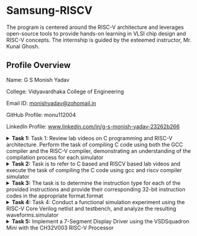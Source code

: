 # Samsung-RISCV
The program is centered around the RISC-V architecture and leverages open-source tools to provide hands-on learning in VLSI chip design and RISC-V concepts. The internship is guided by the esteemed instructor, Mr. Kunal Ghosh.

## Profile Overview

Name: G S Monish Yadav

College: Vidyavardhaka College of Engineering

Email ID: monishyadav@zohomail.in

GitHub Profile: monu112004

LinkedIn Profile: www.linkedin.com/in/g-s-monish-yadav-23262b266

<details>
<summary><b>Task 1:</b> Task 1: Review lab videos on C programming and RISC-V architecture. Perform the task of compiling C code using both the GCC compiler and the RISC-V compiler, demonstrating an understanding of the compilation process for each.simulator</summary>   
<br>

## C and RISC-V Based Labs

This repository demonstrates the processes involved in compiling C programs and generating assembly code using both a standard GCC compiler and a RISC-V GCC compiler. It includes comprehensive steps and explanations to guide users through each stage of the compilation and debugging workflow.

## C Language-Based Lab

### Steps to Compile a .c File on Your Machine:

1. Open the bash terminal and navigate to the directory where you want to create your file.
2. Use the following command to create and edit a new .c file:
   ```sh
   gedit sum_1ton.c
![3](https://github.com/user-attachments/assets/0e762cb5-cbdf-495e-aaec-0dea9aae3aa1)

### Steps to Compile a .c File on Your Machine:
 ```sh
 gcc sum_1ton.c
 ./a.out
 # Compilation and execution complete.
 ```
![2](https://github.com/user-attachments/assets/5712cf49-d372-467e-9ace-425a3741b7b4)
## RISC-V Based Lab

### Steps to Compile Using RISC-V GCC Compiler:
1. Ensure the RISC-V GCC compiler is installed and accessible on your system.
2. Verify the .c file contents using the cat command:
``` sh
cat sum_1ton.c
```
3. Compile the C program for RISC-V architecture using:
``` sh
riscv64-unknown-elf-gcc -O1 -mabi=lp64 -march=rv64i -o sum_1ton.o sum_1ton.c
```
4. Disassemble the object file to view its assembly code using:
``` sh
riscv64-unknown-elf-objdump -d sum_1ton.o
```
5. Use /main in the terminal to locate the main function in the assembly output.
![4](https://github.com/user-attachments/assets/abbb078b-bee3-452d-9e04-0f0d61ba42bf)
### Explanation of Key Commands and Options: 
1. -mabi=lp64: Specifies the Application Binary Interface (ABI) for 64-bit integers, pointers, and long data types, suitable for 64-bit RISC-V architecture.

2. -march=rv64i: Indicates the 64-bit RISC-V base integer instruction set architecture.

3. -O1: Enables basic optimization for better performance without significantly increasing compilation time.

4. riscv64-unknown-elf-objdump: A tool for disassembling RISC-V binaries to examine the code structure and debug it effectively.
</details>

<details>   
<summary><b>Task 2:</b> Task is to refer to C based and RISCV based lab videos and execute the task of compiling the C code using gcc and riscv compiler simulator</summary>   
<br>
   
#  RISC-V ISA Simulation with SPIKE
This repository provides instructions for setting up and using SPIKE, a RISC-V ISA simulator, along with the Proxy Kernel (pk) for program execution. Follow the steps below to install the necessary tools, run simulations, and debug RISC-V programs effectively.

##  What is SPIKE?
SPIKE is an open-source RISC-V ISA simulator written in C++. It emulates a RISC-V core and cache system, enabling developers to test RISC-V programs without hardware. SPIKE supports running standalone programs as well as operating systems like Linux

## Testing the SPIKE Simulator
To validate the setup, compile and execute a sample program (sum_1ton.c) using both the GCC and RISC-V compilers.
### Using GCC Compiler:
``` sh
gcc product.c  
./a.out
```
![VirtualBox_vsdworkshop_13_01_2025_20_43_22](https://github.com/user-attachments/assets/e20f695b-6839-42d1-9f3f-7835fb7b8d7f)

### Using RISC-V Compiler:
``` sh
spike pk product.o
```
## Analyzing the Assembly Code
### Objdump Analysis:
Generate the assembly code with the following command:
``` sh
riscv64-unknown-elf-objdump -d sum_1ton.o | less
```
![VirtualBox_vsdworkshop_13_01_2025_20_43_47](https://github.com/user-attachments/assets/04a7db80-2d33-42ed-bafd-77a29c09d413)

### Debugging with SPIKE:
1. Open the debugger using the command:
``` sh
spike -d pk product.o
```
2. Perform debugging operations in the terminal.
   
## Optimization Levels
Snapshots of RISC-V objdump at different optimization levels (-O1 and -Ofast) provide insights into how compiler optimizations affect the generated assembly code. Use these options during compilation to analyze the differences:

-O1 Optimization

-Ofast Optimization

![VirtualBox_vsdworkshop_13_01_2025_20_42_05](https://github.com/user-attachments/assets/68908728-8b0a-405b-8b9c-19f3cc09741b) 

</details>
<details>
<summary><b>Task 3:</b> The task is to determine the instruction type for each of the provided instructions and provide their corresponding 32-bit instruction codes in the appropriate format.format</summary>

# Understanding RISC-V and Its Instruction Formats

## What is RISC-V?
RISC-V is an open-source Instruction Set Architecture (ISA) that enables developers to design processors tailored to specific applications. Based on Reduced Instruction Set Computer (RISC) principles, RISC-V represents the fifth generation of processors built on this concept. Its open and free nature means developers can utilize RISC-V without purchasing licenses, making it a compelling alternative to proprietary processor technologies.

## Instruction Formats in RISC-V
The instruction format of a processor defines how machine language instructions are structured for execution. These instructions are composed of binary data (0s and 1s), each segment providing details about data location and operations to be performed. In RISC-V, there are six primary instruction formats:

1. **R-format**
2. **I-format**
3. **S-format**
4. **B-format**
5. **U-format**
6. **J-format**
<img width="772" alt="instructions_types" src="https://github.com/user-attachments/assets/d6c2154d-57bb-44cc-a4a2-b5cd4480c46f" />

Let’s examine each format in detail.

---

### 1. R-type Instruction
R-type (Register-type) instructions operate on registers rather than memory locations. These are used for arithmetic and logical operations. Each instruction is 32 bits and divided into six fields:

#### Structure:

| Field Name | Size  | Description                            |
|------------|-------|----------------------------------------|
| Opcode     | 7 bits| Determines the instruction type        |
| rd         | 5 bits| Destination register                  |
| func3      | 3 bits| Specifies the type of operation       |
| rs1        | 5 bits| First source register                 |
| rs2        | 5 bits| Second source register                |
| func7      | 7 bits| Additional operation specification    |

#### Example: ADD r9, r2, r5
- **Operation:** Adds values in registers r2 and r5, storing the result in r9.
- **Field Breakdown:**

  - Opcode: `0110011`
  - rd (Destination): `r9` -> `01001`
  - rs1 (Source 1): `r2` -> `00010`
  - rs2 (Source 2): `r5` -> `00101`
  - func3: `000`
  - func7: `0000000`
- **32-bit Instruction:** `0000000_00101_00010_000_01001_0110011`


#### Example: XOR r10, r1, r4
- **Operation:** XOR operation between r1 and r4, result in r10.
- **Field Breakdown:**

  - Opcode: `0110011`
  - rd (Destination): `r10` -> `01010`
  - rs1 (Source 1): `r1` -> `00001`
  - rs2 (Source 2): `r4` -> `00100`
  - func3: `100`
  - func7: `0000000`
- **32-bit Instruction:** `0000000_00100_00001_100_01010_0110011`


#### Example: SLT r11, r2, r4
- **Operation:** Sets r11 to 1 if r2 < r4; otherwise, sets r11 to 0.
- **Field Breakdown:**

  - Opcode: `0110011`
  - rd (Destination): `r11` -> `01011`
  - rs1 (Source 1): `r2` -> `00010`
  - rs2 (Source 2): `r4` -> `00100`
  - func3: `010`
  - func7: `0000000`
- **32-bit Instruction:** `0000000_00100_00010_010_01011_0110011`

![r type](https://github.com/user-attachments/assets/d1be72f1-b550-44cb-8e39-7be69fa91379)

---

### 2. I-type Instruction
I-type (Immediate-type) instructions use a register and an immediate (constant) value. These are typically used for load and immediate operations.

#### Structure:

| Field Name | Size  | Description                            |
|------------|-------|----------------------------------------|
| Opcode     | 7 bits| Determines the instruction type        |
| rd         | 5 bits| Destination register                  |
| func3      | 3 bits| Specifies the type of operation       |
| rs1        | 5 bits| Source register                       |
| imm[11:0]  | 12 bits| Immediate value                      |

#### Example: ADDI r12, r4, 5
- **Operation:** Adds immediate value 5 to the value in r4 and stores it in r12.
- **Field Breakdown:**
  - Opcode: `0010011`
  - rd (Destination): `r12` -> `01100`
  - rs1 (Source): `r4` -> `00100`
  - imm[11:0] (Immediate): `000000000101`
  - func3: `000`
- **32-bit Instruction:** `000000000101_00100_000_01100_0010011`

![i type](https://github.com/user-attachments/assets/4aab8842-63ca-4953-afe9-c174affab3d2)

---

### 3. S-type Instruction
S-type (Store-type) instructions store register values into memory locations.

#### Structure:

| Field Name | Size  | Description                            |
|------------|-------|----------------------------------------|
| Opcode     | 7 bits| Determines the instruction type        |
| rs1        | 5 bits| Base address register                 |
| rs2        | 5 bits| Source register                       |
| imm[11:5]  | 7 bits| Upper immediate value                  |
| imm[4:0]   | 5 bits| Lower immediate value                  |
| func3      | 3 bits| Specifies the type of operation       |

#### Example: SW r3, 2(r1)
- **Operation:** Stores the value in r3 into the memory at the address `r1 + 2`.
- **Field Breakdown:**
  - Opcode: `0100011`
  - rs1 (Base Address): `r1` -> `00001`
  - rs2 (Source): `r3` -> `00011`
  - imm[11:5] (Upper Immediate): `0000000`
  - imm[4:0] (Lower Immediate): `00010`
  - func3: `010`
- **32-bit Instruction:** `0000000_00011_00001_010_00010_0100011`

![s type](https://github.com/user-attachments/assets/174deda1-19be-455b-90f1-05416c4132ef)

---

### 4. B-type Instruction
B-type (Branch-type) instructions handle branching based on conditions.

#### Structure:

| Field Name | Size  | Description                            |
|------------|-------|----------------------------------------|
| Opcode     | 7 bits| Determines the instruction type        |
| rs1        | 5 bits| Source register 1                      |
| rs2        | 5 bits| Source register 2                      |
| imm[12|10:5|4:1|11] | 13 bits| Branch offset                      |
| func3      | 3 bits| Specifies the condition for branching |

#### Example: BNE r0, r1, 20
- **Operation:** Branches to the address `PC + 20` if r0 is not equal to r1.
- **Field Breakdown:**
  - Opcode: `1100011`
  - rs1: `r0` -> `00000`
  - rs2: `r1` -> `00001`
  - imm[12|10:5|4:1|11]: `0000010100`
  - func3: `001`
- **32-bit Instruction:** `0000000_00001_00000_001_10100_1100011`

#### Example: BEQ r0, r0, 15
- **Operation:** Branches to the address `PC + 15` if r0 equals r0 (always true).
- **Field Breakdown:**
  - Opcode: `1100011`
  - rs1: `r0` -> `00000`
  - rs2: `r0` -> `00000`
  - imm[12|10:5|4:1|11]: `000001111`
  - func3: `000`
- **32-bit Instruction:** `0000000_00000_00000_000_01111_1100011`

![b type](https://github.com/user-attachments/assets/4be3dedf-fabc-4665-995b-0bdc9f8104c4)

---

### 5. U-type Instruction
U-type (Upper Immediate) instructions load immediate data into the destination register.

#### Structure:

| Field Name | Size  | Description                            |
|------------|-------|----------------------------------------|
| Opcode     | 7 bits| Determines the instruction type        |
| rd         | 5 bits| Destination register                  |
| imm[31:12] | 20 bits| Upper immediate value                  |

![u type](https://github.com/user-attachments/assets/84fdadcc-a99c-4d9c-a0d5-b3bb865f1983)

---

### 6. J-type Instruction
J-type (Jump-type) instructions implement jump operations, often used for loops.

#### Structure:

| Field Name | Size  | Description                            |
|------------|-------|----------------------------------------|
| Opcode     | 7 bits| Determines the instruction type        |
| rd         | 5 bits| Destination register                  |
| imm[20|10:1|11|19:12] | 20 bits| Jump offset                        |

![j type](https://github.com/user-attachments/assets/5dbe1d45-4357-4816-bd3f-9b7f74c9d31a)

---

# RISC-V 15 Unique Instructions and Their 32-Bit Machine Codes

This repository contains a list of 15 unique RISC-V instructions extracted from the assembly code along with their corresponding 32-bit instruction codes. These instructions cover different instruction formats, such as **U-type**, **I-type**, **J-type**, **B-type**, and **R-type**.

![ss](https://github.com/user-attachments/assets/d6bb46fa-4fb4-4bd7-9e02-eaa5399a9ece)


## List of Instructions

1. **`lui a0, 0x21` (Load Upper Immediate)**
   - **Opcode**: `0110111` (LUI)
   - **Format**: U-type
   - **Machine Code**: `0x00021537`
   - **Instruction Binary**: `00000000001000010001000000010011`

2. **`li a3, 50` (Load Immediate)**
   - **Opcode**: `0010011` (ADDI)
   - **Format**: I-type
   - **Machine Code**: `0x03200693`
   - **Instruction Binary**: `00000011001000000000011010010011`

3. **`li a2, 5` (Load Immediate)**
   - **Opcode**: `0010011` (ADDI)
   - **Format**: I-type
   - **Machine Code**: `0x00500613`
   - **Instruction Binary**: `00000000010100000000001110010011`

4. **`li a1, 10` (Load Immediate)**
   - **Opcode**: `0010011` (ADDI)
   - **Format**: I-type
   - **Machine Code**: `0x00a00593`
   - **Instruction Binary**: `00000000101000000000001110010011`

5. **`addi a0, a0, 352` (Add Immediate)**
   - **Opcode**: `0010011` (ADDI)
   - **Format**: I-type
   - **Machine Code**: `0x16050513`
   - **Instruction Binary**: `00000001011100010000000000010011`

6. **`j 103f4` (Jump)**
   - **Opcode**: `1101111` (JAL)
   - **Format**: J-type
   - **Machine Code**: `0x3300006f`
   - **Instruction Binary**: `00000000011000001100000001101111`

7. **`auipc a5, 0xffff0` (Add Upper Immediate to PC)**
   - **Opcode**: `0010111` (AUIPC)
   - **Format**: U-type
   - **Machine Code**: `0xffff0797`
   - **Instruction Binary**: `11111111111100000111000001111001`

8. **`addi a5, a5, -200` (Add Immediate)**
   - **Opcode**: `0010011` (ADDI)
   - **Format**: I-type
   - **Machine Code**: `0xf3878793`
   - **Instruction Binary**: `11111111111100000011111000010011`

9. **`beqz a5, 100e0` (Branch if Equal to Zero)**
   - **Opcode**: `1100011` (BEQ)
   - **Format**: B-type
   - **Machine Code**: `0x00078863`
   - **Instruction Binary**: `00000000000001011111000001100011`

10. **`ret` (Return)**
    - **Opcode**: `1101111` (JALR)
    - **Format**: I-type
    - **Machine Code**: `0x00008067`
    - **Instruction Binary**: `00000000000000000000000000001111`

11. **`jal ra, 102d4` (Jump and Link)**
    - **Opcode**: `1101111` (JAL)
    - **Format**: J-type
    - **Machine Code**: `0x1d4000ef`
    - **Instruction Binary**: `00000000001011010000000001101111`

12. **`auipc a0, 0x0` (Add Upper Immediate to PC)**
    - **Opcode**: `0010111` (AUIPC)
    - **Format**: U-type
    - **Machine Code**: `0x00000517`
    - **Instruction Binary**: `00000000000000000000000000111001`

13. **`addi a0, a0, 272` (Add Immediate)**
    - **Opcode**: `0010011` (ADDI)
    - **Format**: I-type
    - **Machine Code**: `0x11050513`
    - **Instruction Binary**: `00000001000001000000000000010011`

14. **`j 1019c` (Jump)**
    - **Opcode**: `1101111` (JAL)
    - **Format**: J-type
    - **Machine Code**: `0x0c00006f`
    - **Instruction Binary**: `00000000000011010000000001101111`

15. **`jal ra, 1019c` (Jump and Link)**
    - **Opcode**: `1101111` (JAL)
    - **Format**: J-type
    - **Machine Code**: `0x090000ef`
    - **Instruction Binary**: `00000000000011010000000001101111`
</details>

<details>
<summary><b>Task 4:</b> Task 4: Conduct a functional simulation experiment using the RISC-V Core Verilog netlist and testbench, and analyze the resulting waveforms.simulator</summary> 
<br>
   
# RISC-V Verilog Simulation

This repository contains Verilog code to simulate a simple RISC-V design. Follow the instructions below to simulate the design and generate waveforms.

---

## Prerequisites

Ensure the following tools are installed on your system:

1. **Icarus Verilog** - For compiling and simulating the Verilog code.
2. **GTKWave** - For viewing the waveform of the simulation.

---

## File Structure

The repository includes the following files:

- `iiitb_rv32i.v` - The main Verilog design file.
- `iiitb_rv32i_tb.v` - The testbench file for the design.
- `README.md` - This file.

---

## Simulation Steps

Follow these steps to run the simulation and view the waveform:

### 1. Clone the Repository

Clone the repository to your local system:
``` sh
git clone https://github.com/monu112004/samsung-riscv.git
cd samsung-riscv
```
### 2. Compile the Verilog Code   
``` sh
iverilog -o iiitb_rv32i_sim iiitb_rv32i.v iiitb_rv32i_tb.v
```
This will create an executable file named iiitb_rv32i_sim.
### 3. Run the Simulation
``` sh
./iiitb_rv32i_sim
```
### 4. View the Waveform
``` sh
gtkwave iiitb_rv32i.vcd
```
![image](https://github.com/user-attachments/assets/6e3d4a0a-baf4-44a7-b638-383239e5ee1d)

### Signal Analysis
Instruction 1: ADD R6, R2, R1 

![VirtualBox_vdsworkshop_03_02_2025_19_32_43](https://github.com/user-attachments/assets/4dabab4c-ee6a-42d0-ba4f-5af076e7c9ee)

---

Instruction 2: SUB R7, R1, R2

![VirtualBox_vdsworkshop_03_02_2025_19_34_13](https://github.com/user-attachments/assets/f6df1f47-829b-41e7-baf9-7039a116425e)

---

Instruction 3: AND R8, R1, R3

![VirtualBox_vdsworkshop_03_02_2025_19_35_54](https://github.com/user-attachments/assets/71340e1f-7abc-49a8-8877-7bcb861f5b29)

---

Instruction 4: OR R9, R2, R5

![VirtualBox_vdsworkshop_03_02_2025_19_36_55](https://github.com/user-attachments/assets/c4cd1c52-4895-4fce-9c40-f32f600794b7)

---

Instruction 5: XOR R10, R1, R4

![VirtualBox_vdsworkshop_03_02_2025_19_39_38](https://github.com/user-attachments/assets/d1202e87-d9b7-4890-b943-8a479b18cdcc)

---

Instruction 6: SLT R1, R2, R4

![VirtualBox_vdsworkshop_03_02_2025_19_40_14](https://github.com/user-attachments/assets/249d7109-25df-46ff-bd65-cbe9d837e915)

---

Instruction 7: ADDI R12, R4, 5

![VirtualBox_vdsworkshop_03_02_2025_19_43_32](https://github.com/user-attachments/assets/27f5f1e1-6d4f-4d20-9c49-2f7d624f5cf5)

---

Instruction 8: BEQ R0, R0, 15

![VirtualBox_vdsworkshop_03_02_2025_19_49_59](https://github.com/user-attachments/assets/a4ac6de4-3744-42da-a8f4-89814867c7f1)

---

Instruction 9:sw r3,r1,2

![VirtualBox_vdsworkshop_03_02_2025_20_17_08](https://github.com/user-attachments/assets/38bb8f76-c631-4485-86c9-d512f7d70039)

---

Instruction 10:lw r13,r1,2

![VirtualBox_vdsworkshop_03_02_2025_19_54_24](https://github.com/user-attachments/assets/829be81f-d76c-4d03-b815-683f23a9f78d)

---

Full 5-stage instruction pipeline and pc-increment description Waveform is given below:

![VirtualBox_vdsworkshop_03_02_2025_19_57_19](https://github.com/user-attachments/assets/abc1afa2-2cfe-4d47-b8c8-37ef74456910)

</details>

<details>
<summary><b>Task 5:</b> Implement a 7-Segment Display Driver using the VSDSquadron Mini with the CH32V003 RISC-V Processor</summary> 
<br>


# 7-Segment Display Driver using VSDSquadron Mini

## Overview
This project integrates the CH32V003 RISC-V processor to develop a 7-segment LED display driver. The processor decodes numbers into their binary representation and controls the segments accordingly, automating the display process. The current setup manages a single 7-segment display, with plans to extend support for multiple displays.

## Components Required
- VSDSquadron Mini
- 7-segment display (Common Anode/Cathode)
- Breadboard
- Power supply
- Jumper wires
- Resistors

## Circuit Connection
- Connect the Common Anode/Cathode pin to VCC or GND via a resistor, depending on the display type.
- Wire the segment pins to the microcontroller as follows:

| SEVEN SEGMENT | RISC-V |
|--------------|--------|
| a           | PD0    |
| b           | PC0    |
| c           | PD2    |
| d           | PD3    |
| e           | PD4    |
| f           | PD5    |
| g           | PD6    |
| CA/CC       | VCC/GND |

![ckt_diag](https://github.com/user-attachments/assets/6f18c52c-88c6-477e-ae14-f5aac9cff178)

## Code Uploaded on the Board

```c
#include <ch32v00x.h>
#include <debug.h>

#define a GPIO_Pin_0
#define b GPIO_Pin_1
#define c GPIO_Pin_2
#define d GPIO_Pin_3
#define e GPIO_Pin_4
#define f GPIO_Pin_5
#define g GPIO_Pin_6

int outar[] = {0, 0, 0, 0, 0, 0, 0};
int out[] = {126, 48, 109, 121, 51, 91, 95, 112, 127, 123, 119, 31, 78, 61, 79, 71};

void GPIO_Config(void);
void assign(int);

void GPIO_Config(void) {
    GPIO_InitTypeDef GPIO_InitStructure = {0};
    RCC_APB2PeriphClockCmd(RCC_APB2Periph_GPIOD, ENABLE);
    RCC_APB2PeriphClockCmd(RCC_APB2Periph_GPIOC, ENABLE);
    GPIO_InitStructure.GPIO_Pin = a;
    GPIO_InitStructure.GPIO_Mode = GPIO_Mode_Out_PP;
    GPIO_InitStructure.GPIO_Speed = GPIO_Speed_50MHz;
    GPIO_Init(GPIOD, &GPIO_InitStructure);
    GPIO_InitStructure.GPIO_Pin = b;
    GPIO_Init(GPIOC, &GPIO_InitStructure);
    GPIO_InitStructure.GPIO_Pin = c;
    GPIO_Init(GPIOD, &GPIO_InitStructure);
    GPIO_InitStructure.GPIO_Pin = d;
    GPIO_Init(GPIOD, &GPIO_InitStructure);
    GPIO_InitStructure.GPIO_Pin = e;
    GPIO_Init(GPIOD, &GPIO_InitStructure);
    GPIO_InitStructure.GPIO_Pin = f;
    GPIO_Init(GPIOD, &GPIO_InitStructure);
    GPIO_InitStructure.GPIO_Pin = g;
    GPIO_Init(GPIOD, &GPIO_InitStructure);
}

int main() {
    Delay_Init();
    GPIO_Config();
    while (1) {
        for (int i = 0; i < 16; i++) {
            assign(i);
            GPIO_WriteBit(GPIOD, a, outar[6] ? SET : RESET);
            GPIO_WriteBit(GPIOC, b, outar[5] ? SET : RESET);
            GPIO_WriteBit(GPIOD, c, outar[4] ? SET : RESET);
            GPIO_WriteBit(GPIOD, d, outar[3] ? SET : RESET);
            GPIO_WriteBit(GPIOD, e, outar[2] ? SET : RESET);
            GPIO_WriteBit(GPIOD, f, outar[1] ? SET : RESET);
            GPIO_WriteBit(GPIOD, g, outar[0] ? SET : RESET);
            Delay_Ms(5000);
        }
    }
}

void assign(int num) {
    int mask = 1;
    for (int i = 0; i < 7; i++) {
        outar[i] = (mask & out[num]) ? 1 : 0;
        mask = mask << 1;
    }
}
